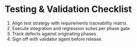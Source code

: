 # Testing & Validation Checklist

1. Align test strategy with requirements traceability matrix.
2. Execute integration and regression suites per phase gate.
3. Track defects against originating phases.
4. Sign off with validator agent before release.
